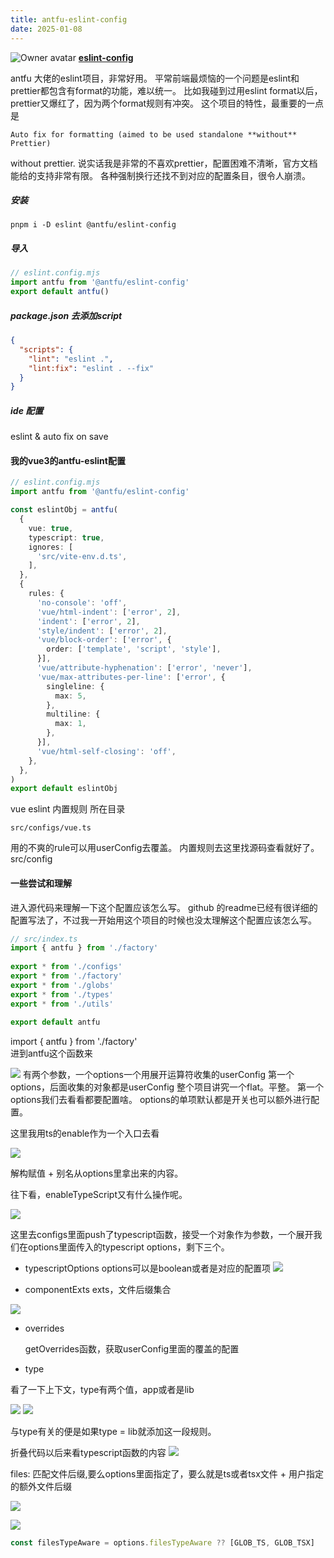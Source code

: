 ```yaml
---
title: antfu-eslint-config
date: 2025-01-08
---
```

![Owner avatar](https://avatars.githubusercontent.com/u/11247099?s=48&v=4) **[eslint-config](https://github.com/antfu/eslint-config)**

antfu 大佬的eslint项目，非常好用。
平常前端最烦恼的一个问题是eslint和prettier都包含有format的功能，难以统一。
比如我碰到过用eslint format以后，prettier又爆红了，因为两个format规则有冲突。
这个项目的特性，最重要的一点是

```
Auto fix for formatting (aimed to be used standalone **without** Prettier)
```

without prettier.
说实话我是非常的不喜欢prettier，配置困难不清晰，官方文档能给的支持非常有限。
各种强制换行还找不到对应的配置条目，很令人崩溃。

##### 安装

```shell
pnpm i -D eslint @antfu/eslint-config
```

##### 导入

```ts
// eslint.config.mjs
import antfu from '@antfu/eslint-config'
export default antfu()
```

##### package.json 去添加script

``` json
{
  "scripts": {
    "lint": "eslint .",
    "lint:fix": "eslint . --fix"
  }
}
```

##### ide 配置

eslint & auto fix on save

#### 我的vue3的antfu-eslint配置

```ts
// eslint.config.mjs
import antfu from '@antfu/eslint-config'

const eslintObj = antfu(
  {
    vue: true,
    typescript: true,
    ignores: [
      'src/vite-env.d.ts',
    ],
  },
  {
    rules: {
      'no-console': 'off',
      'vue/html-indent': ['error', 2],
      'indent': ['error', 2],
      'style/indent': ['error', 2],
      'vue/block-order': ['error', {
        order: ['template', 'script', 'style'],
      }],
      'vue/attribute-hyphenation': ['error', 'never'],
      'vue/max-attributes-per-line': ['error', {
        singleline: {
          max: 5,
        },
        multiline: {
          max: 1,
        },
      }],
      'vue/html-self-closing': 'off',
    },
  },
)
export default eslintObj

```


vue eslint 内置规则 所在目录
```
src/configs/vue.ts
```

用的不爽的rule可以用userConfig去覆盖。
内置规则去这里找源码查看就好了。src/config


#### 一些尝试和理解
进入源代码来理解一下这个配置应该怎么写。
github 的readme已经有很详细的配置写法了，不过我一开始用这个项目的时候也没太理解这个配置应该怎么写。

``` ts
// src/index.ts
import { antfu } from './factory'  
  
export * from './configs'  
export * from './factory'  
export * from './globs'  
export * from './types'  
export * from './utils'  
  
export default antfu
```

import { antfu } from './factory'  
进到antfu这个函数来

![](https://raw.githubusercontent.com/InsHomePgup/pic_go_img/main/blog/20250110105450564.png)
有两个参数，一个options一个用展开运算符收集的userConfig
第一个options，后面收集的对象都是userConfig
整个项目讲究一个flat。平整。
第一个options我们去看看都要配置啥。
options的单项默认都是开关也可以额外进行配置。

这里我用ts的enable作为一个入口去看

![](https://raw.githubusercontent.com/InsHomePgup/pic_go_img/main/blog/20250110110038977.png)

解构赋值 + 别名从options里拿出来的内容。

往下看，enableTypeScript又有什么操作呢。

![](https://raw.githubusercontent.com/InsHomePgup/pic_go_img/main/blog/20250110110125451.png)

这里去configs里面push了typescript函数，接受一个对象作为参数，一个展开我们在options里面传入的typescript options，剩下三个。
- typescriptOptions
options可以是boolean或者是对应的配置项
![](https://raw.githubusercontent.com/InsHomePgup/pic_go_img/main/blog/20250110110513869.png)

- componentExts
exts，文件后缀集合

![](https://raw.githubusercontent.com/InsHomePgup/pic_go_img/main/blog/20250110110838279.png)
- overrides

	getOverrides函数，获取userConfig里面的覆盖的配置

- type

看了一下上下文，type有两个值，app或者是lib

![](https://raw.githubusercontent.com/InsHomePgup/pic_go_img/main/blog/20250110111814705.png)
![](https://raw.githubusercontent.com/InsHomePgup/pic_go_img/main/blog/20250110111857676.png)

与type有关的便是如果type = lib就添加这一段规则。

折叠代码以后来看typescript函数的内容
![](https://raw.githubusercontent.com/InsHomePgup/pic_go_img/main/blog/20250110112406623.png)


files: 匹配文件后缀,要么options里面指定了，要么就是ts或者tsx文件 + 用户指定的额外文件后缀

![](https://raw.githubusercontent.com/InsHomePgup/pic_go_img/main/blog/20250110112501417.png)

![](https://raw.githubusercontent.com/InsHomePgup/pic_go_img/main/blog/20250110112714255.png)

```ts
const filesTypeAware = options.filesTypeAware ?? [GLOB_TS, GLOB_TSX]
```
